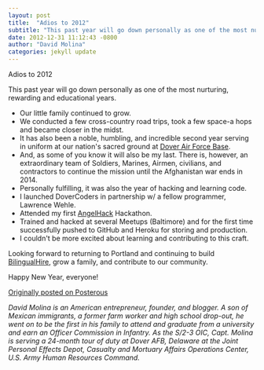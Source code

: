```yaml
---
layout: post
title:  "Adios to 2012"
subtitle: "This past year will go down personally as one of the most nurturing, rewarding and educational years."
date: 2012-12-31 11:12:43 -0800
author: "David Molina"
categories: jekyll update
---
```


Adios to 2012

This past year will go down personally as one of the most nurturing, rewarding and educational years.
- Our little family continued to grow.
- We conducted a few cross-country road trips, took a few space-a hops and became closer in the midst.
- It has also been a noble, humbling, and incredible second year serving in uniform at our nation's sacred ground at [Dover Air Force Base](https://www.dover.af.mil/).
- And, as some of you know it will also be my last. There is, however, an extraordinary team of Soldiers, Marines, Airmen, civilians, and contractors to continue the mission until the Afghanistan war ends in 2014.
- Personally fulfilling, it was also the year of hacking and learning code.
- I launched DoverCoders in partnership w/ a fellow programmer, Lawrence Wehle.
- Attended my first [AngelHack](https://angelhack.com/) Hackathon.
- Trained and hacked at several Meetups (Baltimore) and for the first time successfully pushed to GitHub and Heroku for storing and production.
- I couldn't be more excited about learning and contributing to this craft.

Looking forward to returning to Portland and continuing to build [BilingualHire](https://www.crunchbase.com/organization/bilingualhire), grow a family, and contribute to our community.

Happy New Year, everyone!

[Originally posted on Posterous](http://molina.posterous.com/)

*David Molina is an American entrepreneur, founder, and blogger. A son of Mexican immigrants, a former farm worker and high school drop-out, he went on to be the first in his family to attend and graduate from a university and earn an Officer Commission in Infantry. As the S/2-3 OIC, Capt. Molina is serving a 24-month tour of duty at Dover AFB, Delaware at the Joint Personal Effects Depot, Casualty and Mortuary Affairs Operations Center, U.S. Army Human Resources Command.*
